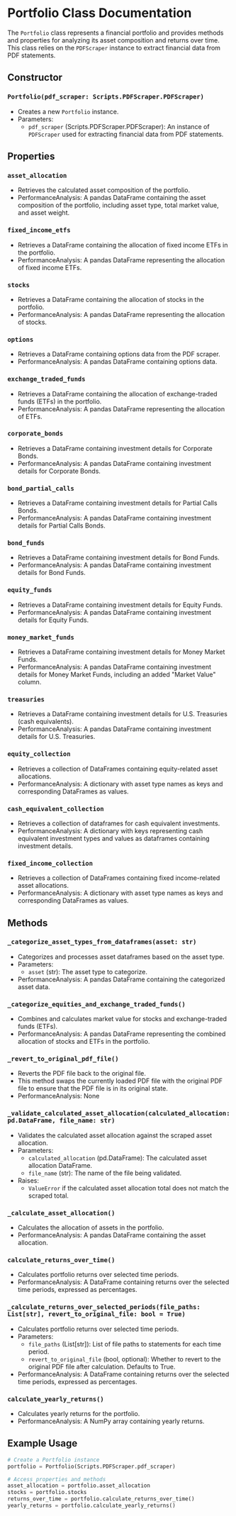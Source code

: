 # Portfolio Class Documentation

The `Portfolio` class represents a financial portfolio and provides methods and properties for analyzing its asset composition and returns over time. This class relies on the `PDFScraper` instance to extract financial data from PDF statements.

## Constructor

### `Portfolio(pdf_scraper: Scripts.PDFScraper.PDFScraper)`

- Creates a new `Portfolio` instance.
- Parameters:
  - `pdf_scraper` (Scripts.PDFScraper.PDFScraper): An instance of `PDFScraper` used for extracting financial data from PDF statements.

## Properties

### `asset_allocation`

- Retrieves the calculated asset composition of the portfolio.
- PerformanceAnalysis: A pandas DataFrame containing the asset composition of the portfolio, including asset type, total market value, and asset weight.

### `fixed_income_etfs`

- Retrieves a DataFrame containing the allocation of fixed income ETFs in the portfolio.
- PerformanceAnalysis: A pandas DataFrame representing the allocation of fixed income ETFs.

### `stocks`

- Retrieves a DataFrame containing the allocation of stocks in the portfolio.
- PerformanceAnalysis: A pandas DataFrame representing the allocation of stocks.

### `options`

- Retrieves a DataFrame containing options data from the PDF scraper.
- PerformanceAnalysis: A pandas DataFrame containing options data.

### `exchange_traded_funds`

- Retrieves a DataFrame containing the allocation of exchange-traded funds (ETFs) in the portfolio.
- PerformanceAnalysis: A pandas DataFrame representing the allocation of ETFs.

### `corporate_bonds`

- Retrieves a DataFrame containing investment details for Corporate Bonds.
- PerformanceAnalysis: A pandas DataFrame containing investment details for Corporate Bonds.

### `bond_partial_calls`

- Retrieves a DataFrame containing investment details for Partial Calls Bonds.
- PerformanceAnalysis: A pandas DataFrame containing investment details for Partial Calls Bonds.

### `bond_funds`

- Retrieves a DataFrame containing investment details for Bond Funds.
- PerformanceAnalysis: A pandas DataFrame containing investment details for Bond Funds.

### `equity_funds`

- Retrieves a DataFrame containing investment details for Equity Funds.
- PerformanceAnalysis: A pandas DataFrame containing investment details for Equity Funds.

### `money_market_funds`

- Retrieves a DataFrame containing investment details for Money Market Funds.
- PerformanceAnalysis: A pandas DataFrame containing investment details for Money Market Funds, including an added "Market Value" column.

### `treasuries`

- Retrieves a DataFrame containing investment details for U.S. Treasuries (cash equivalents).
- PerformanceAnalysis: A pandas DataFrame containing investment details for U.S. Treasuries.

### `equity_collection`

- Retrieves a collection of DataFrames containing equity-related asset allocations.
- PerformanceAnalysis: A dictionary with asset type names as keys and corresponding DataFrames as values.

### `cash_equivalent_collection`

- Retrieves a collection of dataframes for cash equivalent investments.
- PerformanceAnalysis: A dictionary with keys representing cash equivalent investment types and values as dataframes containing investment details.

### `fixed_income_collection`

- Retrieves a collection of DataFrames containing fixed income-related asset allocations.
- PerformanceAnalysis: A dictionary with asset type names as keys and corresponding DataFrames as values.

## Methods

### `_categorize_asset_types_from_dataframes(asset: str)`

- Categorizes and processes asset dataframes based on the asset type.
- Parameters:
  - `asset` (str): The asset type to categorize.
- PerformanceAnalysis: A pandas DataFrame containing the categorized asset data.

### `_categorize_equities_and_exchange_traded_funds()`

- Combines and calculates market value for stocks and exchange-traded funds (ETFs).
- PerformanceAnalysis: A pandas DataFrame representing the combined allocation of stocks and ETFs in the portfolio.

### `_revert_to_original_pdf_file()`

- Reverts the PDF file back to the original file.
- This method swaps the currently loaded PDF file with the original PDF file to ensure that the PDF file is in its original state.
- PerformanceAnalysis: None

### `_validate_calculated_asset_allocation(calculated_allocation: pd.DataFrame, file_name: str)`

- Validates the calculated asset allocation against the scraped asset allocation.
- Parameters:
  - `calculated_allocation` (pd.DataFrame): The calculated asset allocation DataFrame.
  - `file_name` (str): The name of the file being validated.
- Raises:
  - `ValueError` if the calculated asset allocation total does not match the scraped total.

### `_calculate_asset_allocation()`

- Calculates the allocation of assets in the portfolio.
- PerformanceAnalysis: A pandas DataFrame containing the asset allocation.

### `calculate_returns_over_time()`

- Calculates portfolio returns over selected time periods.
- PerformanceAnalysis: A DataFrame containing returns over the selected time periods, expressed as percentages.

### `_calculate_returns_over_selected_periods(file_paths: List[str], revert_to_original_file: bool = True)`

- Calculates portfolio returns over selected time periods.
- Parameters:
  - `file_paths` (List[str]): List of file paths to statements for each time period.
  - `revert_to_original_file` (bool, optional): Whether to revert to the original PDF file after calculation. Defaults to True.
- PerformanceAnalysis: A DataFrame containing returns over the selected time periods, expressed as percentages.

### `calculate_yearly_returns()`

- Calculates yearly returns for the portfolio.
- PerformanceAnalysis: A NumPy array containing yearly returns.

## Example Usage

```python
# Create a Portfolio instance
portfolio = Portfolio(Scripts.PDFScraper.pdf_scraper)

# Access properties and methods
asset_allocation = portfolio.asset_allocation
stocks = portfolio.stocks
returns_over_time = portfolio.calculate_returns_over_time()
yearly_returns = portfolio.calculate_yearly_returns()
